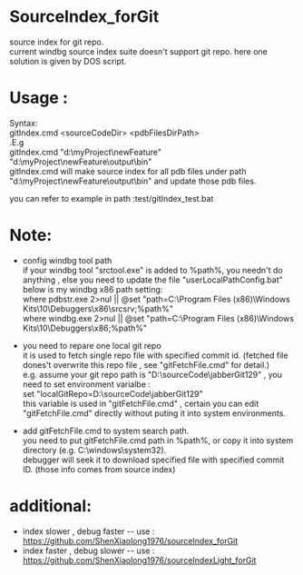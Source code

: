 # SourceIndex_forGit
source index for git repo.  
current windbg source index suite doesn't support git repo. here one solution is given by DOS script.

# Usage :  
Syntax:  
gitIndex.cmd \<sourceCodeDir\> \<pdbFilesDirPath\>  
.E.g  
gitIndex.cmd "d:\myProject\newFeature" "d:\myProject\newFeature\output\bin"  
gitIndex.cmd will make source index for all pdb files under path "d:\myProject\newFeature\output\bin" and update those pdb files.  

you can refer to example in path :test/gitIndex_test.bat  

# Note:  
 - config windbg tool path  
if your windbg tool "srctool.exe" is added to %path%, you needn't do anything , else you need to update the file "userLocalPathConfig.bat"  
below is my windbg x86 path setting:  
where pdbstr.exe 2>nul || @set "path=C:\Program Files (x86)\Windows Kits\10\Debuggers\x86\srcsrv;%path%"  
where windbg.exe 2>nul || @set "path=C:\Program Files (x86)\Windows Kits\10\Debuggers\x86;%path%"  

- you need to repare one local git repo  
it is used to fetch single repo file with specified commit id. (fetched file dones't overwrite this repo file , see "gitFetchFile.cmd" for detail.)  
e.g.  assume your git repo path is "D:\sourceCode\jabberGit129" , you need to set environment varialbe :  
set "localGitRepo=D:\sourceCode\jabberGit129"  
this variable is used in "gitFetchFile.cmd" , certain you can edit "gitFetchFile.cmd" directly without puting it into system environments.

- add gitFetchFile.cmd to system search path.  
you need to put gitFetchFile.cmd path in %path%, or copy it into system directory (e.g. C:\windows\system32).  
debugger will seek it to download specified file with specified commit ID. (those info comes from source index)

# additional:  
- index slower , debug faster -- use : https://github.com/ShenXiaolong1976/sourceIndex_forGit
- index faster , debug slower -- use : https://github.com/ShenXiaolong1976/sourceIndexLight_forGit
